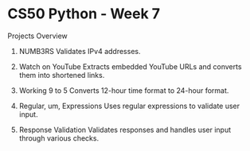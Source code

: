 # CS50 Python - Week 7
Projects Overview
1. NUMB3RS
Validates IPv4 addresses.

2. Watch on YouTube
Extracts embedded YouTube URLs and converts them into shortened links.

3. Working 9 to 5
Converts 12-hour time format to 24-hour format.

4. Regular, um, Expressions
Uses regular expressions to validate user input.

5. Response Validation
Validates responses and handles user input through various checks.
